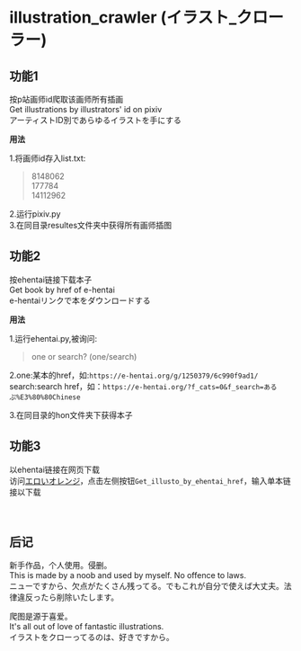 illustration_crawler    (イラスト_クローラー)
===

功能1
---

按p站画师id爬取该画师所有插画<br>
Get illustrations by illustrators' id on pixiv<br>
アーティストID別であらゆるイラストを手にする<br>

__用法__

1.将画师id存入list.txt:<br>
>8148062<br>
>177784<br>
>14112962<br>
    
2.运行pixiv.py<br>
3.在同目录resultes文件夹中获得所有画师插图

功能2
---

按ehentai链接下载本子<br>
Get book by href of e-hentai<br>
e-hentaiリンクで本をダウンロードする<br>

__用法__

1.运行ehentai.py,被询问:<br>
>one or search? (one/search)<br>

2.one:某本的href，如:`https://e-hentai.org/g/1250379/6c990f9ad1/`<br>
 search:search href，如：`https://e-hentai.org/?f_cats=0&f_search=あるぷ%E3%80%80Chinese`<br>

3.在同目录的hon文件夹下获得本子<br>

功能3
---
以ehentai链接在网页下载<br>
访问[エロいオレンジ](http://www.eroiorenji.xyz)，点击左侧按钮`Get_illusto_by_ehentai_href`，输入单本链接以下载<br><br><br>

后记
---
新手作品，个人使用。侵删。<br>
This is made by a noob and used by myself. No offence to laws.<br>
ニューですから、欠点がたくさん残ってる。でもこれが自分で使えば大丈夫。法律違反ったら削除いたします。<br>

爬图是源于喜爱。<br>
It's all out of love of fantastic illustrations.<br>
イラストをクローってるのは、好きですから。<br>
